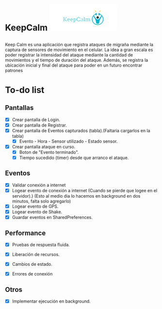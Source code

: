 # KeepCalm ![banner](https://raw.githubusercontent.com/JuanCruzMonteros/Grupo_601/master/CODIGO/KeepCalm/app/src/main/res/drawable/logo.png)

##
Keep Calm es una aplicación que registra ataques de migraña mediante la captura de sensores de movimiento en el celular. La idea a gran escala es poder registrar la intensidad del ataque mediante la cantidad de movimientos y el tiempo de duración del ataque. Además, se registra la ubicación inicial y final del ataque para poder en un futuro encontrar patrones

# To-do list
## Pantallas
- [x] Crear pantalla de Login.
- [x] Crear pantalla de Registrar.
- [x] Crear pantalla de Eventos capturados (tabla).(Faltaria cargarlos en la tabla)
    - [x] Evento - Hora - Sensor utilizado - Estado sensor.
- [x] Crear pantalla ataque en curso.
    - [x] Boton de "Evento terminado".
    - [x] Tiempo sucedido (timer) desde que arranco el ataque.

## Eventos
- [x] Validar conexión a internet
- [x] Logear evento de conexión a internet (Cuando se pierde que logee en el servidor).)
    (Esto al medio dia lo hacemos en background en dos minutos, falta solo agregarlo)
- [x] Logear evento de GPS.
- [x] Logear evento de Shake.
- [x] Guardar eventos en SharedPreferences.

## Performance
- [x] Pruebas de respuesta fluida.
- [x] Liberación de recursos.
- [x] Cambios de estado.
- [x] Errores de conexión


## Otros
- [x] Implementar ejecución en background.


